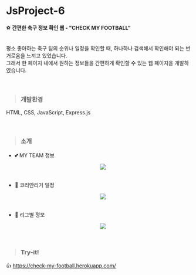 # JsProject-6
⚽ <strong>간편한 축구 정보 확인 웹 - "CHECK MY FOOTBALL"</strong><br><br>

평소 좋아하는 축구 팀의 순위나 일정을 확인할 때, 하나하나 검색해서 확인해야 되는 번거로움을 느끼고 있었습니다.<br>
그래서 한 페이지 내에서 원하는 정보들을 간편하게 확인할 수 있는 웹 페이지을 개발하였습니다.<br><br><br>

> ### 개발환경 
HTML, CSS, JavaScript, Express.js
<br><br><br>

> ### 소개 
* 💕 MY TEAM 정보<p align="center"><img src="https://user-images.githubusercontent.com/76520025/145034413-c3170328-5c10-4557-8667-ea4f82795947.gif"></p><br>
* 🙏 코리안리거 일정<p align="center"><img src="https://user-images.githubusercontent.com/76520025/145034408-79ffb91d-120c-4439-868e-0a77efd425aa.gif"></p><br>
* 🛫 리그별 정보<p align="center"><img src="https://user-images.githubusercontent.com/76520025/145034431-3a5cfc47-33b9-4323-8064-eb68bc69cf4b.gif"></p><br>

> ### Try-it! 
👍 https://check-my-football.herokuapp.com/
